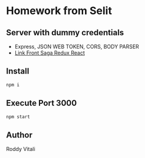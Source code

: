 # Homework from Selit

## Server with dummy credentials
- Express, JSON WEB TOKEN, CORS, BODY PARSER
- [Link Front Saga Redux React](https://github.com/roddyvitali/simple_saga_redux_react)

## Install

```javascript
npm i
```

## Execute Port 3000

```javascript
npm start
```

## Author
Roddy Vitali
